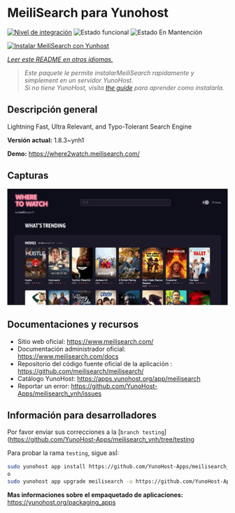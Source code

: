 <!--
Este archivo README esta generado automaticamente<https://github.com/YunoHost/apps/tree/master/tools/readme_generator>
No se debe editar a mano.
-->

# MeiliSearch para Yunohost

[![Nivel de integración](https://dash.yunohost.org/integration/meilisearch.svg)](https://dash.yunohost.org/appci/app/meilisearch) ![Estado funcional](https://ci-apps.yunohost.org/ci/badges/meilisearch.status.svg) ![Estado En Mantención](https://ci-apps.yunohost.org/ci/badges/meilisearch.maintain.svg)

[![Instalar MeiliSearch con Yunhost](https://install-app.yunohost.org/install-with-yunohost.svg)](https://install-app.yunohost.org/?app=meilisearch)

*[Leer este README en otros idiomas.](./ALL_README.md)*

> *Este paquete le permite instalarMeiliSearch rapidamente y simplement en un servidor YunoHost.*  
> *Si no tiene YunoHost, visita [the guide](https://yunohost.org/install) para aprender como instalarla.*

## Descripción general

Lightning Fast, Ultra Relevant, and Typo-Tolerant Search Engine


**Versión actual:** 1.8.3~ynh1

**Demo:** <https://where2watch.meilisearch.com/>

## Capturas

![Captura de MeiliSearch](./doc/screenshots/meilisearch.png)

## Documentaciones y recursos

- Sitio web oficial: <https://www.meilisearch.com/>
- Documentación administrador oficial: <https://www.meilisearch.com/docs>
- Repositorio del código fuente oficial de la aplicación : <https://github.com/meilisearch/meilisearch/>
- Catálogo YunoHost: <https://apps.yunohost.org/app/meilisearch>
- Reportar un error: <https://github.com/YunoHost-Apps/meilisearch_ynh/issues>

## Información para desarrolladores

Por favor enviar sus correcciones a la [`branch testing`](https://github.com/YunoHost-Apps/meilisearch_ynh/tree/testing

Para probar la rama `testing`, sigue asÍ:

```bash
sudo yunohost app install https://github.com/YunoHost-Apps/meilisearch_ynh/tree/testing --debug
o
sudo yunohost app upgrade meilisearch -u https://github.com/YunoHost-Apps/meilisearch_ynh/tree/testing --debug
```

**Mas informaciones sobre el empaquetado de aplicaciones:** <https://yunohost.org/packaging_apps>
